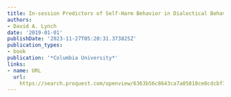 ```yaml
---
title: In-session Predictors of Self-Harm Behavior in Dialectical Behavior Therapy
authors:
- David A. Lynch
date: '2019-01-01'
publishDate: '2023-11-27T05:20:31.373825Z'
publication_types:
- book
publication: '*Columbia University*'
links:
- name: URL
  url: 
    https://search.proquest.com/openview/6363b56c8643ca7a05818ce0cdcbf750/1?pq-origsite=gscholar&cbl=18750&diss=y
---
```

